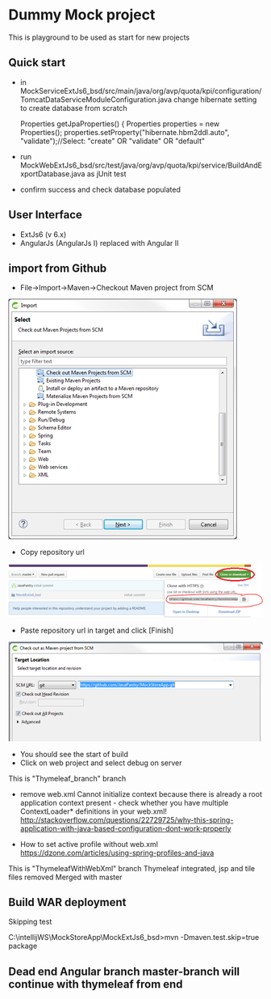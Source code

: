 # Dummy Mock project

This is playground to be used as start for new projects 

## Quick start
- in MockServiceExtJs6_bsd/src/main/java/org/avp/quota/kpi/configuration/TomcatDataServiceModuleConfiguration.java change hibernate setting to create database from scratch 

	Properties getJpaProperties() {
		Properties properties = new Properties();
		properties.setProperty("hibernate.hbm2ddl.auto", "validate");//Select: "create" OR "validate" OR "default"
 
- run MockWebExtJs6_bsd/src/test/java/org/avp/quota/kpi/service/BuildAndExportDatabase.java as jUnit test
- confirm success and check database populated


## User Interface

- ExtJs6 (v 6.x)
- AngularJs (AngularJs I) replaced with Angular II

## import from Github

- File->Import->Maven->Checkout Maven project from SCM

![Checkout Maven project from SCM](./Documents/ImportMavenFromSCM.png)

- Copy repository url

![Copy repository url](./Documents/CopyRepoUrl.png)
 
- Paste repository url in target and click [Finish]

![Paste repository url in target](./Documents/PasteRepoUrl.png) 

- You should see the start of build
- Click on web project and select debug on server

This is "Thymeleaf_branch" branch

- remove web.xml
    Cannot initialize context because there is already a root application context present - check whether you have multiple ContextLoader* definitions in your web.xml!
    http://stackoverflow.com/questions/22729725/why-this-spring-application-with-java-based-configuration-dont-work-properly

- How to set active profile without web.xml
    https://dzone.com/articles/using-spring-profiles-and-java


This is "ThymeleafWithWebXml" branch
Thymeleaf integrated, jsp and tile files removed
Merged with master

## Build WAR deployment

Skipping test

C:\intellijWS\MockStoreApp\MockExtJs6_bsd>mvn -Dmaven.test.skip=true package

## Dead end Angular branch master-branch will continue with thymeleaf from end 